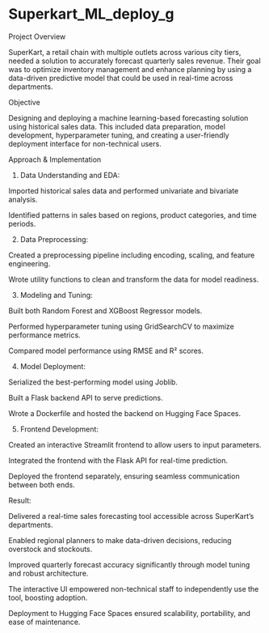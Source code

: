 # Superkart_ML_deploy_g

Project Overview 

 SuperKart, a retail chain with multiple outlets across various city tiers, needed a solution to accurately forecast quarterly sales revenue. Their goal was to optimize inventory management and enhance planning by using a data-driven predictive model that could be used in real-time across departments.

Objective

Designing and deploying a machine learning-based forecasting solution using historical sales data. This included data preparation, model development, hyperparameter tuning, and creating a user-friendly deployment interface for non-technical users.

Approach & Implementation

1. Data Understanding and EDA:


Imported historical sales data and performed univariate and bivariate analysis.


Identified patterns in sales based on regions, product categories, and time periods.


2. Data Preprocessing:


Created a preprocessing pipeline including encoding, scaling, and feature engineering.


Wrote utility functions to clean and transform the data for model readiness.


3. Modeling and Tuning:


Built both Random Forest and XGBoost Regressor models.


Performed hyperparameter tuning using GridSearchCV to maximize performance metrics.


Compared model performance using RMSE and R² scores.


4. Model Deployment:


Serialized the best-performing model using Joblib.


Built a Flask backend API to serve predictions.


Wrote a Dockerfile and hosted the backend on Hugging Face Spaces.


5. Frontend Development:


Created an interactive Streamlit frontend to allow users to input parameters.


Integrated the frontend with the Flask API for real-time prediction.


Deployed the frontend separately, ensuring seamless communication between both ends.


Result:

Delivered a real-time sales forecasting tool accessible across SuperKart’s departments.


Enabled regional planners to make data-driven decisions, reducing overstock and stockouts.


Improved quarterly forecast accuracy significantly through model tuning and robust architecture.


The interactive UI empowered non-technical staff to independently use the tool, boosting adoption.


Deployment to Hugging Face Spaces ensured scalability, portability, and ease of maintenance.
